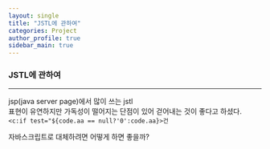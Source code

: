 ```yaml
---
layout: single
title: "JSTL에 관하여"
categories: Project
author_profile: true
sidebar_main: true
---
```

### JSTL에 관하여
***
jsp(java server page)에서 많이 쓰는 jstl  
표현이 유연하지만 가독성이 떨어지는 단점이 있어 걷어내는 것이 좋다고 하셨다.  
`<c:if test="${code.aa == null?'0':code.aa}>건`  

자바스크립트로 대체하려면 어떻게 하면 좋을까?  
